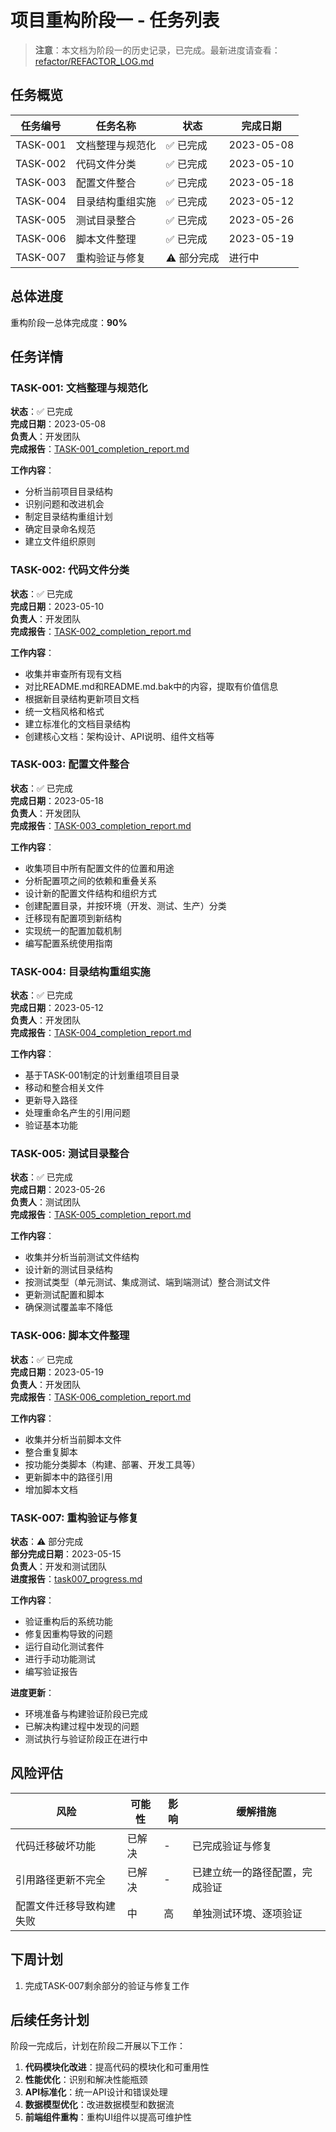 # 项目重构阶段一 - 任务列表

<!-- updated for: 保留作为已完成阶段的历史记录 -->

> **注意**：本文档为阶段一的历史记录，已完成。最新进度请查看：[refactor/REFACTOR_LOG.md](../REFACTOR_LOG.md)

## 任务概览

| 任务编号 | 任务名称 | 状态 | 完成日期 |
|---------|---------|------|---------|
| TASK-001 | 文档整理与规范化 | ✅ 已完成 | 2023-05-08 |
| TASK-002 | 代码文件分类 | ✅ 已完成 | 2023-05-10 |
| TASK-003 | 配置文件整合 | ✅ 已完成 | 2023-05-18 |
| TASK-004 | 目录结构重组实施 | ✅ 已完成 | 2023-05-12 |
| TASK-005 | 测试目录整合 | ✅ 已完成 | 2023-05-26 |
| TASK-006 | 脚本文件整理 | ✅ 已完成 | 2023-05-19 |
| TASK-007 | 重构验证与修复 | ⚠️ 部分完成 | 进行中 |

## 总体进度

重构阶段一总体完成度：**90%**

## 任务详情

### TASK-001: 文档整理与规范化

**状态**：✅ 已完成  
**完成日期**：2023-05-08  
**负责人**：开发团队  
**完成报告**：[TASK-001_completion_report.md](results/TASK-001_completion_report.md)

**工作内容**：
- 分析当前项目目录结构
- 识别问题和改进机会
- 制定目录结构重组计划
- 确定目录命名规范
- 建立文件组织原则

### TASK-002: 代码文件分类

**状态**：✅ 已完成  
**完成日期**：2023-05-10  
**负责人**：开发团队  
**完成报告**：[TASK-002_completion_report.md](results/TASK-002_completion_report.md)

**工作内容**：
- 收集并审查所有现有文档
- 对比README.md和README.md.bak中的内容，提取有价值信息
- 根据新目录结构更新项目文档
- 统一文档风格和格式
- 建立标准化的文档目录结构
- 创建核心文档：架构设计、API说明、组件文档等

### TASK-003: 配置文件整合

**状态**：✅ 已完成  
**完成日期**：2023-05-18  
**负责人**：开发团队  
**完成报告**：[TASK-003_completion_report.md](results/TASK-003_completion_report.md)

**工作内容**：
- 收集项目中所有配置文件的位置和用途
- 分析配置项之间的依赖和重叠关系
- 设计新的配置文件结构和组织方式
- 创建配置目录，并按环境（开发、测试、生产）分类
- 迁移现有配置项到新结构
- 实现统一的配置加载机制
- 编写配置系统使用指南

### TASK-004: 目录结构重组实施

**状态**：✅ 已完成  
**完成日期**：2023-05-12  
**负责人**：开发团队  
**完成报告**：[TASK-004_completion_report.md](results/TASK-004_completion_report.md)

**工作内容**：
- 基于TASK-001制定的计划重组项目目录
- 移动和整合相关文件
- 更新导入路径
- 处理重命名产生的引用问题
- 验证基本功能

### TASK-005: 测试目录整合

**状态**：✅ 已完成  
**完成日期**：2023-05-26  
**负责人**：测试团队  
**完成报告**：[TASK-005_completion_report.md](results/TASK-005_completion_report.md)

**工作内容**：
- 收集并分析当前测试文件结构
- 设计新的测试目录结构
- 按测试类型（单元测试、集成测试、端到端测试）整合测试文件
- 更新测试配置和脚本
- 确保测试覆盖率不降低

### TASK-006: 脚本文件整理

**状态**：✅ 已完成  
**完成日期**：2023-05-19  
**负责人**：开发团队  
**完成报告**：[TASK-006_completion_report.md](results/TASK-006_completion_report.md)

**工作内容**：
- 收集并分析当前脚本文件
- 整合重复脚本
- 按功能分类脚本（构建、部署、开发工具等）
- 更新脚本中的路径引用
- 增加脚本文档

### TASK-007: 重构验证与修复

**状态**：⚠️ 部分完成  
**部分完成日期**：2023-05-15  
**负责人**：开发和测试团队  
**进度报告**：[task007_progress.md](progress-reports/task007_progress.md)

**工作内容**：
- 验证重构后的系统功能
- 修复因重构导致的问题
- 运行自动化测试套件
- 进行手动功能测试
- 编写验证报告

**进度更新**：
- 环境准备与构建验证阶段已完成
- 已解决构建过程中发现的问题
- 测试执行与验证阶段正在进行中

## 风险评估

| 风险 | 可能性 | 影响 | 缓解措施 |
|------|-------|------|---------|
| 代码迁移破坏功能 | 已解决 | - | 已完成验证与修复 |
| 引用路径更新不完全 | 已解决 | - | 已建立统一的路径配置，完成验证 |
| 配置文件迁移导致构建失败 | 中 | 高 | 单独测试环境、逐项验证 |

## 下周计划

1. 完成TASK-007剩余部分的验证与修复工作 

## 后续任务计划

阶段一完成后，计划在阶段二开展以下工作：

1. **代码模块化改进**：提高代码的模块化和可重用性
2. **性能优化**：识别和解决性能瓶颈
3. **API标准化**：统一API设计和错误处理
4. **数据模型优化**：改进数据模型和数据流
5. **前端组件重构**：重构UI组件以提高可维护性 